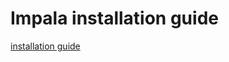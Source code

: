# Impala installation guide
[installation guide](https://cwiki.apache.org/confluence/display/IMPALA/Building+Impala)
